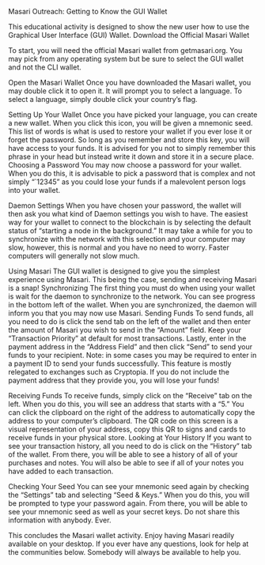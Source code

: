 Masari Outreach: Getting to Know the GUI Wallet

This educational activity is designed to show the new user how to use the Graphical User Interface (GUI) Wallet. 
Download the Official Masari Wallet

To start, you will need the official Masari wallet from getmasari.org. You may pick from any operating system but be sure to select the GUI wallet and not the CLI wallet. 

Open the Masari Wallet
Once you have downloaded the Masari wallet, you may double click it to open it. It will prompt you to select a language. To select a language, simply double click your country’s flag.

Setting Up Your Wallet
Once you have picked your language, you can create a new wallet. When you click this icon, you will be given a mnemonic seed. This list of words is what is used to restore your wallet if you ever lose it or forget the password. So long as you remember and store this key, you will have access to your funds. It is advised for you not to simply remember this phrase in your head but instead write it down and store it in a secure place. 
Choosing a Password
You may now choose a password for your wallet. When you do this, it is advisable to pick a password that is complex and not simply “`12345” as you could lose your funds if a malevolent person logs into your wallet. 

Daemon Settings
When you have chosen your password, the wallet will then ask you what kind of Daemon settings you wish to have. The easiest way for your wallet to connect to the blockchain is by selecting the default status of “starting a node in the background.” It may take a while for you to synchronize with the network with this selection and your computer may slow, however, this is normal and you have no need to worry. Faster computers will generally not slow much. 

Using Masari
The GUI wallet is designed to give you the simplest experience using Masari. This being the case, sending and receiving Masari is a snap! 
Synchronizing
The first thing you must do when using your wallet is wait for the daemon to synchronize to the network. You can see progress in the bottom left of the wallet. When you are synchronized, the daemon will inform you that you may now use Masari. 
Sending Funds
To send funds, all you need to do is click the send tab on the left of the wallet and then enter the amount of Masari you wish to send in the “Amount” field. Keep your “Transaction Priority” at default for most transactions. Lastly, enter in the payment address in the “Address Field” and then click “Send” to send your funds to your recipient. 
Note: in some cases you may be required to enter in a payment ID to send your funds successfully. This feature is mostly relegated to exchanges such as Cryptopia. If you do not include the payment address that they provide you, you will lose your funds! 

Receiving Funds
To receive funds, simply click on the “Receive” tab on the left. When you do this, you will see an address that starts with a “5.” You can click the clipboard on the right of the address to automatically copy the address to your computer’s clipboard. The QR code on this screen is a visual representation of your address, copy this QR to signs and cards to receive funds in your physical store. 
Looking at Your History
If you want to see your transaction history, all you need to do is click on the “History” tab of the wallet. From there, you will be able to see a history of all of your purchases and notes. You will also be able to see if all of your notes you have added to each transaction. 

Checking Your Seed
You can see your mnemonic seed again by checking the “Settings” tab and selecting “Seed & Keys.” When you do this, you will be prompted to type your password again. From there, you will be able to see your mnemonic seed as well as your secret keys. Do not share this information with anybody. Ever. 

This concludes the Masari wallet activity. Enjoy having Masari readily available on your desktop. If you ever have any questions, look for help at the communities below. Somebody will always be available to help you. 
